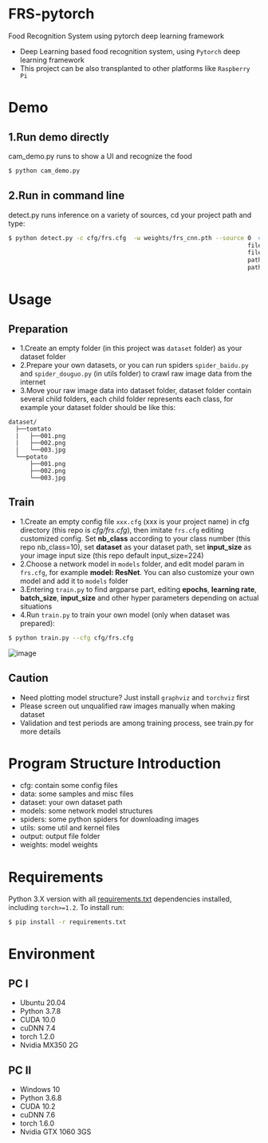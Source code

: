 # FRS-pytorch
Food Recognition System using pytorch deep learning framework
* Deep Learning based food recognition system, using `Pytorch` deep learning framework
* This project can be also transplanted to other platforms like `Raspberry Pi`

# Demo
## 1.Run demo directly
cam_demo.py runs to show a UI and recognize the food
```bash
$ python cam_demo.py
```

## 2.Run in command line
detect.py runs inference on a variety of sources, cd your project path and type:
```bash
$ python detect.py -c cfg/frs.cfg  -w weights/frs_cnn.pth --source 0  # webcam
                                                                   file.jpg  # image 
                                                                   file.mp4  # video
                                                                   path/*.jpg # path of image
                                                                   path/*.mp4 # path of video           
```

# Usage
## Preparation
* 1.Create an empty folder (in this project was `dataset` folder) as your dataset folder
* 2.Prepare your own datasets, or you can run spiders `spider_baidu.py` and `spider_douguo.py` (in utils folder) to crawl raw image data from the internet
* 3.Move your raw image data into dataset folder, dataset folder contain several child folders, each
child folder represents each class, for example your dataset folder should be like this:
```
dataset/
  ├──tomtato
  |   ├──001.png
  |   ├──002.png
  |   └──003.jpg
  └──potato  
      ├──001.png
      ├──002.png
      └──003.jpg
```

## Train
* 1.Create an empty config file `xxx.cfg` (xxx is your project name) in cfg directory (this repo is *cfg/frs.cfg*), then imitate `frs.cfg` editing customized config. Set **nb_class** according to your class number (this repo nb_class=10), set **dataset** as your dataset path, set **input_size** as your image input size (this repo default input_size=224)
* 2.Choose a network model in `models` folder, and edit model param in `frs.cfg`, for example **model: ResNet**. You can also customize your own model and add it to `models` folder
* 3.Entering `train.py` to find argparse part, editing **epochs**, **learning rate**, **batch_size**, **input_size** and other hyper parameters depending on actual situations
* 4.Run `train.py` to train your own model (only when dataset was prepared):
```bash 
$ python train.py --cfg cfg/frs.cfg
```
![image](https://github.com/ivanwhaf/FRS-pytorch/blob/master/data/batch0.png)

## Caution
* Need plotting model structure? Just install `graphviz` and `torchviz` first
* Please screen out unqualified raw images manually when making dataset
* Validation and test periods are among training process, see train.py for more details

# Program Structure Introduction
* cfg: contain some config files
* data: some samples and misc files
* dataset: your own dataset path
* models: some network model structures
* spiders: some python spiders for downloading images
* utils: some util and kernel files
* output: output file folder
* weights: model weights

# Requirements
Python 3.X version with all [requirements.txt](https://github.com/ivanwhaf/FRS-pytorch/blob/master/requirements.txt) dependencies installed, including `torch>=1.2`. To install run:
```bash
$ pip install -r requirements.txt
```

# Environment
## PC Ⅰ
* Ubuntu 20.04
* Python 3.7.8
* CUDA 10.0
* cuDNN 7.4
* torch 1.2.0
* Nvidia MX350 2G

## PC Ⅱ
* Windows 10
* Python 3.6.8
* CUDA 10.2
* cuDNN 7.6
* torch 1.6.0
* Nvidia GTX 1060 3GS
